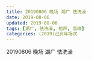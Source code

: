 ```yaml
---
title: 20190806 晚场 湖广 怯洗澡
date: 2019-08-06
updated: 2019-08-06
tags: [湖广, 怯洗澡, 相声, 高峰]
categories: (2019)己亥年场次
---
```

20190806 晚场 湖广 怯洗澡